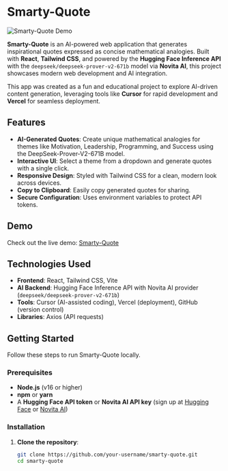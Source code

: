 # Smarty-Quote

![Smarty-Quote Demo](https://via.placeholder.com/800x400.png?text=Smarty-Quote+Demo)

**Smarty-Quote** is an AI-powered web application that generates inspirational quotes expressed as concise mathematical analogies. Built with **React**, **Tailwind CSS**, and powered by the **Hugging Face Inference API** with the `deepseek/deepseek-prover-v2-671b` model via **Novita AI**, this project showcases modern web development and AI integration.

This app was created as a fun and educational project to explore AI-driven content generation, leveraging tools like **Cursor** for rapid development and **Vercel** for seamless deployment.

## Features

- **AI-Generated Quotes**: Create unique mathematical analogies for themes like Motivation, Leadership, Programming, and Success using the DeepSeek-Prover-V2-671B model.
- **Interactive UI**: Select a theme from a dropdown and generate quotes with a single click.
- **Responsive Design**: Styled with Tailwind CSS for a clean, modern look across devices.
- **Copy to Clipboard**: Easily copy generated quotes for sharing.
- **Secure Configuration**: Uses environment variables to protect API tokens.

## Demo

Check out the live demo: [Smarty-Quote]()

## Technologies Used

- **Frontend**: React, Tailwind CSS, Vite
- **AI Backend**: Hugging Face Inference API with Novita AI provider (`deepseek/deepseek-prover-v2-671b`)
- **Tools**: Cursor (AI-assisted coding), Vercel (deployment), GitHub (version control)
- **Libraries**: Axios (API requests)

## Getting Started

Follow these steps to run Smarty-Quote locally.

### Prerequisites

- **Node.js** (v16 or higher)
- **npm** or **yarn**
- A **Hugging Face API token** or **Novita AI API key** (sign up at [Hugging Face](https://huggingface.co/) or [Novita AI](https://novita.ai/))

### Installation

1. **Clone the repository**:
   ```bash
   git clone https://github.com/your-username/smarty-quote.git
   cd smarty-quote